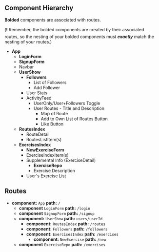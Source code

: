 ## Component Hierarchy

**Bolded** components are associated with routes.

(:exclamation: Remember, the bolded components are created by their
associated routes, so the nesting of your bolded components must
_**exactly**_ match the nesting of your routes.)

* **App**
  * **LoginForm**
  * **SignupForm**
  * Navbar
  * **UserShow**
    * **Followers**
      * List of Followers
      * Add Follower
    * User Stats
    * ActivityFeed
      * UserOnly/User+Followers Toggle
      * User Routes - Title and Description
        * Map of Route
        * Add to Own List of Routes Button
        * Like Button
  * **RoutesIndex**
    * RouteDetail
    * RoutesListItem(s)
  * **ExercisesIndex**
    * **NewExerciseForm**
    * ExerciseIndexItem(s)
    * Supplemental Info (ExerciseDetail)
      * **ExerciseRepo**
      * Exercise Description
    * User's Exercise List


## Routes

* **component:** `App` **path:** `/`
  * **component** `LoginForm` **path:** `/login`
  * **component** `SignupForm` **path:** `/signup`
  * **component:** `UserShow` **path:** `users/userId`
    * **component:** `RoutesIndex` **path:** `/routes`
    * **component:** `Followers` **path:** `/followers`
    * **component:** `ExercisesIndex` **path:** `/exercises`
      * **component:** `NewExercise` **path:** `/new`
  * **component** `ExerciseRepo` **path:** `/exercises`
